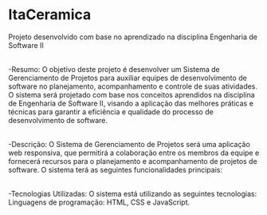 # ItaCeramica
Projeto desenvolvido com base no aprendizado na disciplina Engenharia de Software II

<br>-Resumo:
O objetivo deste projeto é desenvolver um Sistema de Gerenciamento de Projetos para auxiliar equipes de desenvolvimento de software no planejamento, acompanhamento e controle de suas atividades. O sistema será projetado com base nos conceitos aprendidos na disciplina de Engenharia de Software II, visando a aplicação das melhores práticas e técnicas para garantir a eficiência e qualidade do processo de desenvolvimento de software.

<br>-Descrição:
O Sistema de Gerenciamento de Projetos será uma aplicação web responsiva, que permitirá a colaboração entre os membros da equipe e fornecerá recursos para o planejamento e acompanhamento de projetos de software. O sistema terá as seguintes funcionalidades principais:

<br>-Tecnologias Utilizadas:
O sistema está utilizando as seguintes tecnologias:
<br>Linguagens de programação: HTML, CSS e JavaScript.

